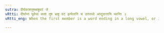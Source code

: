 ```yaml
---
sutra: दीर्घकाशतुषभ्राष्ट्रवटं जे
vRtti: दीर्घान्तं पूर्वपदं काश तुष भ्राष्ट्र वट इत्येतानि च उत्तरपदे आद्युदात्तानि भवन्ति ॥
vRtti_eng: When the first member is a word ending in a long vowel, or is काश, तुष, भ्राष्ट्र or वट, and is followed by ज, the acute falls on the first syllable.

---
```

